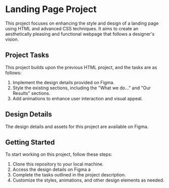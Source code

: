 # Landing Page Project

This project focuses on enhancing the style and design of a landing page using HTML and advanced CSS techniques. It aims to create an aesthetically pleasing and functional webpage that follows a designer's vision.

## Project Tasks

This project builds upon the previous HTML project, and the tasks are as follows:

1. Implement the design details provided on Figma.
2. Style the existing sections, including the "What we do..." and "Our Results" sections.
3. Add animations to enhance user interaction and visual appeal.

## Design Details

The design details and assets for this project are available on Figma. 

## Getting Started

To start working on this project, follow these steps:

1. Clone this repository to your local machine.
2. Access the design details on Figma a
3. Complete the tasks outlined in the project description.
4. Customize the styles, animations, and other design elements as needed.


